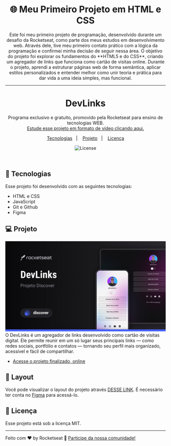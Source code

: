 <h1 align="center">🌐 Meu Primeiro Projeto em HTML e CSS</h1>

<p align="center">
Este foi meu primeiro projeto de programação, desenvolvido durante um desafio da Rocketseat, como parte dos meus estudos em desenvolvimento web. Através dele, tive meu primeiro contato prático com a lógica da programação e confirmei minha decisão de seguir nessa área. O objetivo do projeto foi explorar os fundamentos do **HTML5 e do CSS**, criando um agregador de links que funciona como cartão de visitas online. Durante o projeto, aprendi a estruturar páginas web de forma semântica, aplicar estilos personalizados e entender melhor como unir teoria e prática para dar vida a uma ideia simples, mas funcional.
</p>

---
 
<h1 align="center"> DevLinks </h1>

<p align="center">
Programa exclusivo e gratuito, promovido pela Rocketseat para ensino de tecnologias WEB. <br/>
<a href="https://app.rocketseat.com.br/journey/discover/overview">Estude esse projeto em formato de vídeo clicando aqui.</a>
</p>

<p align="center">
  <a href="#-tecnologias">Tecnologias</a>&nbsp;&nbsp;&nbsp;|&nbsp;&nbsp;&nbsp;
  <a href="#-projeto">Projeto</a>&nbsp;&nbsp;&nbsp;|&nbsp;&nbsp;&nbsp;
  <a href="#memo-licença">Licença</a>
</p>

<p align="center">
  <img alt="License" src="https://img.shields.io/static/v1?label=license&message=MIT&color=49AA26&labelColor=000000">
</p>

<br>

## 🚀 Tecnologias

Esse projeto foi desenvolvido com as seguintes tecnologias:

- HTML e CSS
- JavaScript
- Git e Github
- Figma

## 💻 Projeto

![Preview do Projeto](CoverProjeto.jpg)
O DevLinks é um agregador de links desenvolvido como cartão de visitas digital. Ele permite reunir em um só lugar seus principais links — como redes sociais, portfólio e contatos — tornando seu perfil mais organizado, acessível e fácil de compartilhar.

- [Acesse o projeto finalizado, online](https://maykbrito.github.io/devlinks)

## 🔖 Layout

Você pode visualizar o layout do projeto através [DESSE LINK](https://www.figma.com/community/file/1187422022288947321). É necessário ter conta no [Figma](https://figma.com) para acessá-lo.

## :memo: Licença

Esse projeto está sob a licença MIT.

---

Feito com ♥ by Rocketseat :wave: [Participe da nossa comunidade!](https://discord.gg/rocketseat)
